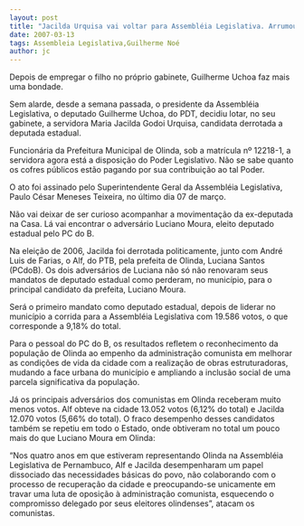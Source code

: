 ```yaml
---
layout: post
title: "Jacilda Urquisa vai voltar para Assembléia Legislativa. Arrumou um cargo no gabinete de Guilherme Uchoa"
date: 2007-03-13
tags: Assembleia Legislativa,Guilherme Noé
author: jc
---
```

Depois de empregar o filho no pr&oacute;prio gabinete, Guilherme Uchoa faz mais uma bondade.

Sem alarde, desde a semana passada, o presidente da Assembl&eacute;ia Legislativa, o deputado Guilherme Uchoa, do PDT, decidiu lotar, no seu gabinete, a servidora Maria Jacilda Godoi Urquisa, candidata derrotada a deputada estadual.

Funcion&aacute;ria da Prefeitura Municipal de Olinda, sob a matr&iacute;cula n&ordm; 12218-1, a servidora agora est&aacute; a disposi&ccedil;&atilde;o do Poder Legislativo. N&atilde;o se sabe quanto os cofres p&uacute;blicos est&atilde;o pagando por sua contribui&ccedil;&atilde;o ao tal Poder.

O ato foi assinado pelo Superintendente Geral da Assembl&eacute;ia Legislativa, Paulo C&eacute;sar Meneses Teixeira, no &uacute;ltimo dia 07 de mar&ccedil;o.

N&atilde;o vai deixar de ser curioso acompanhar a movimenta&ccedil;&atilde;o da ex-deputada na Casa. L&aacute; vai encontrar o advers&aacute;rio Luciano Moura, eleito deputado estadual pelo PC do B.

Na elei&ccedil;&atilde;o de 2006, Jacilda foi derrotada politicamente, junto com Andr&eacute; Luis de Farias, o Alf, do PTB, pela prefeita de Olinda, Luciana Santos (PCdoB). Os dois advers&aacute;rios de Luciana n&atilde;o s&oacute; n&atilde;o renovaram seus mandatos de deputado estadual como perderam, no munic&iacute;pio, para o principal candidato da prefeita, Luciano Moura.

Ser&aacute; o primeiro mandato como deputado estadual, depois de liderar no munic&iacute;pio a corrida para a Assembl&eacute;ia Legislativa com 19.586 votos, o que corresponde a 9,18% do total.

Para o pessoal do PC do B, os resultados refletem o reconhecimento da popula&ccedil;&atilde;o de Olinda ao empenho da administra&ccedil;&atilde;o comunista em melhorar as condi&ccedil;&otilde;es de vida da cidade com a realiza&ccedil;&atilde;o de obras estruturadoras, mudando a face urbana do munic&iacute;pio e ampliando a inclus&atilde;o social de uma parcela significativa da popula&ccedil;&atilde;o.

J&aacute; os principais advers&aacute;rios dos comunistas em Olinda receberam muito menos votos. Alf obteve na cidade 13.052 votos (6,12% do total) e Jacilda 12.070 votos (5,66% do total). O fraco desempenho desses candidatos tamb&eacute;m se repetiu em todo o Estado, onde obtiveram no total um pouco mais do que Luciano Moura em Olinda:

&ldquo;Nos quatro anos em que estiveram representando Olinda na Assembl&eacute;ia Legislativa de Pernambuco, Alf e Jacilda desempenharam um papel dissociado das necessidades b&aacute;sicas do povo, n&atilde;o colaborando com o processo de recupera&ccedil;&atilde;o da cidade e preocupando-se unicamente em travar uma luta de oposi&ccedil;&atilde;o &agrave; administra&ccedil;&atilde;o comunista, esquecendo o compromisso delegado por seus eleitores olindenses&rdquo;, atacam os comunistas.